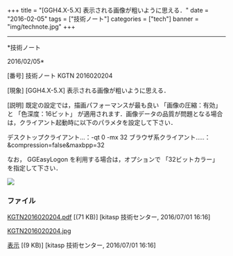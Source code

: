 ﻿+++
title = "[GGH4.X-5.X] 表示される画像が粗いように思える．"
date = "2016-02-05"
tags = ["技術ノート"]
categories = ["tech"]
banner = "img/technote.jpg"
+++

-----------------------------------------------------------------------------------------------------------------------------

*技術ノート

2016/02/05*


[番号]
技術ノート KGTN 2016020204

[現象]
[GGH4.X-5.X] 表示される画像が粗いように思える．

[説明]
既定の設定では，描画パフォーマンスが最も良い 「画像の圧縮：有効」 と
「色深度：16ビット」
が適用されます．画像データの品質が問題となる場合は，クライアント起動時に以下のパラメタを設定して下さい．

デスクトップクライアント...：-qt 0 -mx 32
ブラウザ系クライアント.....：&compression=false&maxbpp=32

なお， GGEasyLogon を利用する場合は，オプションで 「32ビットカラー」
を指定して下さい．

![](http://techreport.kitasp.net/attachments/download/2722/KGTN2016020204.jpg)


### ファイル

 
 


[KGTN2016020204.pdf](http://techreport.kitasp.net/attachments/download/2721/KGTN2016020204.pdf)
 [(71 KB)] [kitasp 技術センター, 2016/07/01
16:16]

[KGTN2016020204.jpg](http://techreport.kitasp.net/attachments/download/2722/KGTN2016020204.jpg)

[表示](http://techreport.kitasp.net/attachments/2722/KGTN2016020204.jpg "表示")
 [(9 KB)] [kitasp 技術センター, 2016/07/01
16:16]


 


 

